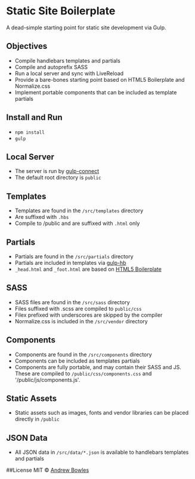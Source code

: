 # Static Site Boilerplate
A dead-simple starting point for static site development via Gulp.

## Objectives
- Compile handlebars templates and partials
- Compile and autoprefix SASS
- Run a local server and sync with LiveReload
- Provide a bare-bones starting point based on HTML5 Boilerplate and Normalize.css
- Implement portable components that can be included as template partials

## Install and Run
- `npm install`
- `gulp`

## Local Server
- The server is run by [gulp-connect](https://www.npmjs.com/package/gulp-connect)
- The default root directory is `public`

## Templates
- Templates are found in the `/src/templates` directory
- Are suffixed with `.hbs`
- Compile to /public and are suffixed with `.html` only

## Partials 
- Partials are found in the `/src/partials` directory 
- Partials are included in templates via [gulp-hb](https://github.com/shannonmoeller/gulp-hb)
- `_head.html` and `_foot.html` are based on [HTML5 Boilerplate](https://github.com/h5bp/html5-boilerplate/blob/master/src/index.html)

## SASS
- SASS files are found in the `/src/sass` directory
- Files suffixed with .scss are compiled to `public/css`
- Filex prefixed with underscores are skipped by the compiler
- Normalize.css is included in the `/src/vendor` directory

## Components
- Components are found in the `/src/components` directory
- Components can be included as templates partials
- Components are fully portable, and may contain their SASS and JS. These are compiled to `/public/css/components.css` and '/public/js/components.js'.

## Static Assets
- Static assets such as images, fonts and vendor libraries can be placed directly in `/public`

## JSON Data
- All JSON data in `/src/data/*.json` is available to handlebars templates and partials


##License
MIT © [Andrew Bowles](https://github.com/strangemethod)